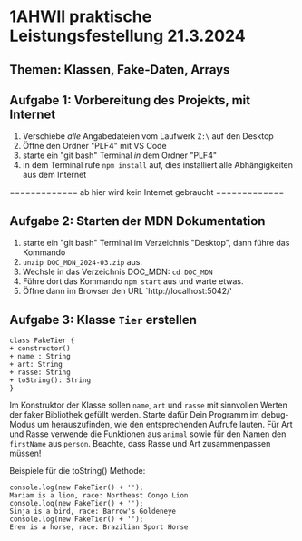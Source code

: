 # 1AHWII praktische Leistungsfestellung 21.3.2024

## Themen: Klassen, Fake-Daten, Arrays

## Aufgabe 1: Vorbereitung des Projekts, mit Internet

1. Verschiebe _alle_ Angabedateien vom Laufwerk `Z:\` auf den Desktop
2. Öffne den Ordner "PLF4" mit VS Code
3. starte ein "git bash" Terminal _in_ dem Ordner "PLF4"
4. in dem Terminal rufe `npm install` auf, dies installiert alle Abhängigkeiten
   aus dem Internet

============= ab hier wird kein Internet gebraucht =============

## Aufgabe 2: Starten der MDN Dokumentation

1. starte ein "git bash" Terminal im Verzeichnis "Desktop", dann führe das
   Kommando
2. `unzip DOC_MDN_2024-03.zip` aus.
3. Wechsle in das Verzeichnis DOC_MDN: `cd DOC_MDN`
4. Führe dort das Kommando `npm start` aus und warte etwas.
5. Öffne dann im Browser den URL `http://localhost:5042/'

## Aufgabe 3: Klasse `Tier` erstellen

```plantuml
class FakeTier {
+ constructor()
+ name : String
+ art: String
+ rasse: String
+ toString(): String
}
```

Im Konstruktor der Klasse sollen `name`, `art` und `rasse` mit sinnvollen Werten
der faker Bibliothek gefüllt werden. Starte dafür Dein Programm im debug-Modus
um herauszufinden, wie den entsprechenden Aufrufe lauten. Für Art und Rasse
verwende die Funktionen aus `animal` sowie für den Namen den `firstName` aus
`person`. Beachte, dass Rasse und Art zusammenpassen müssen!

Beispiele für die toString() Methode:

```code
console.log(new FakeTier() + '');
Mariam is a lion, race: Northeast Congo Lion
console.log(new FakeTier() + '');
Sinja is a bird, race: Barrow's Goldeneye
console.log(new FakeTier() + '');
Eren is a horse, race: Brazilian Sport Horse
```
